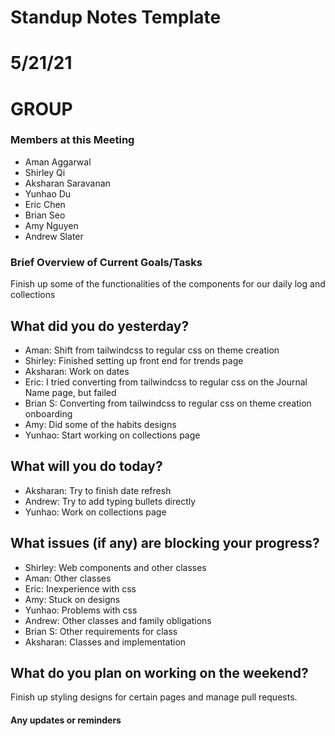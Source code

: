 # Standup Notes Template

# 5/21/21

# GROUP 

### Members at this Meeting  
- Aman Aggarwal
- Shirley Qi
- Aksharan Saravanan
- Yunhao Du
- Eric Chen
- Brian Seo
- Amy Nguyen
- Andrew Slater

### Brief Overview of Current Goals/Tasks 

Finish up some of the functionalities of the components for our daily log and collections

## What did you do yesterday?
- Aman: Shift from tailwindcss to regular css on theme creation
- Shirley: Finished setting up front end for trends page
- Aksharan: Work on dates
- Eric: I tried converting from tailwindcss to regular css on the Journal Name page, but failed
- Brian S: Converting from tailwindcss to regular css on theme creation onboarding
- Amy: Did some of the habits designs
- Yunhao: Start working on collections page

## What will you do today?
- Aksharan: Try to finish date refresh
- Andrew: Try to add typing bullets directly
- Yunhao: Work on collections page

## What issues (if any) are blocking your progress?
- Shirley: Web components and other classes
- Aman: Other classes
- Eric: Inexperience with css 
- Amy: Stuck on designs
- Yunhao: Problems with css 
- Andrew: Other classes and family obligations
- Brian S: Other requirements for class
- Aksharan: Classes and implementation

## What do you plan on working on the weekend?

Finish up styling designs for certain pages and manage pull requests.

#### Any updates or reminders
